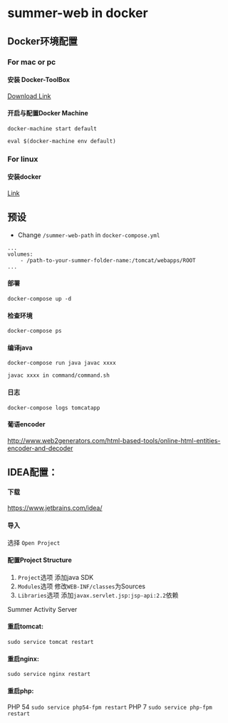 # summer-web in docker

## Docker环境配置

### For mac or pc
#### 安装 Docker-ToolBox
[Download Link](https://www.docker.com/products/docker-toolbox)

#### 开启与配置Docker Machine
```
docker-machine start default

eval $(docker-machine env default)
```
### For linux

#### 安装docker

[Link](https://docs.docker.com/engine/installation/linux/centos/)

## 预设

* Change `/summer-web-path` in `docker-compose.yml`
```
...
volumes:
    - /path-to-your-summer-folder-name:/tomcat/webapps/ROOT
...
```

#### 部署
```
docker-compose up -d
```
#### 检查环境
```
docker-compose ps
```

#### 编译java
```
docker-compose run java javac xxxx

javac xxxx in command/command.sh

```

#### 日志
```
docker-compose logs tomcatapp
```

#### 葡语encoder

http://www.web2generators.com/html-based-tools/online-html-entities-encoder-and-decoder


## IDEA配置：

#### 下载
https://www.jetbrains.com/idea/

#### 导入
选择 `Open Project`

#### 配置Project Structure
1. `Project`选项 添加java SDK
2. `Modules`选项 修改`WEB-INF/classes`为Sources
3. `Libraries`选项 添加`javax.servlet.jsp:jsp-api:2.2`依赖


Summer Activity Server
#### 重启tomcat:
`sudo service tomcat restart`

#### 重启nginx:
`sudo service nginx restart`

#### 重启php:
PHP 54
`sudo service php54-fpm restart`
PHP 7
`sudo service php-fpm restart`
    
